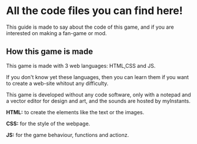 # All the code files you can find here!
This guide is made to say about the code of this game, and if you are interested on making a fan-game or mod.

## How this game is made
This game is made with 3 web languages: HTML,CSS and JS.

If you don't know yet these languages, then you can learn them if you want to create a web-site whitout any difficulty.

This game is developed without any code software, only with a notepad and a vector editor for design and art, and the sounds are hosted by myInstants.

**HTML:** to create the elements like the text or the images.

**CSS:** for the style of the webpage.

**JS:** for the game behaviour, functions and actionz.
